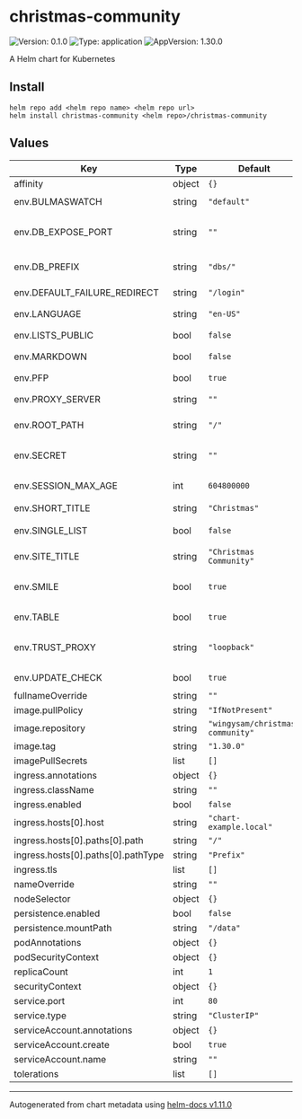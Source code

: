 # christmas-community

![Version: 0.1.0](https://img.shields.io/badge/Version-0.1.0-informational?style=flat-square) ![Type: application](https://img.shields.io/badge/Type-application-informational?style=flat-square) ![AppVersion: 1.30.0](https://img.shields.io/badge/AppVersion-1.30.0-informational?style=flat-square)

A Helm chart for Kubernetes

## Install
```
helm repo add <helm repo name> <helm repo url>
helm install christmas-community <helm repo>/christmas-community
```


## Values

| Key | Type | Default | Description |
|-----|------|---------|-------------|
| affinity | object | `{}` |  |
| env.BULMASWATCH | string | `"default"` | `Any theme from https://jenil.github.io/bulmaswatch` |
| env.DB_EXPOSE_PORT | string | `""` | `Expose the internal PouchDB with CouchDB API and Fauxton browser. Mostly used for debugging. Leave empty to disable.` |
| env.DB_PREFIX | string | `"dbs/"` | `Where to store databases, can be a CouchDB compatible server or directory.` |
| env.DEFAULT_FAILURE_REDIRECT | string | `"/login"` | `Where to send someone if they need to log in` |
| env.LANGUAGE | string | `"en-US"` | `Language of the interface, options listed in languages directory` |
| env.LISTS_PUBLIC | bool | `false` | `Set to false to allow viewing wishlists without logging in` |
| env.MARKDOWN | bool | `false` | `Allow Markdown in item notes. Does not work with TABLE=false.` |
| env.PFP | bool | `true` | `Set to false to disable the profile pictures feature` |
| env.PROXY_SERVER | string | `""` | `Proxy to send item data requests to. Leave empty to disable.` |
| env.ROOT_PATH | string | `"/"` | `The root path for forms, CSS, and a small amount of JS. Useful when proxying` |
| env.SECRET | string | `""` | `Secret string to store session cookies with. Automatically generated if not provided.` |
| env.SESSION_MAX_AGE | int | `604800000` | `How long a user is logged in (milliseconds). Defaults to one week.` |
| env.SHORT_TITLE | string | `"Christmas"` | `Used when shared to home screen` |
| env.SINGLE_LIST | bool | `false` | `Set to true to not allow users to have their own lists. You may want this for a birthday or wedding.` |
| env.SITE_TITLE | string | `"Christmas Community"` | `The name of the site in the <title> and navigation bar` |
| env.SMILE | bool | `true` | `Convert Amazon links to Amazon Smile links. A percentage of the profit goes to a charity of buyer's choice.` |
| env.TABLE | bool | `true` | `Defaults to true. Set to false for legacy cards view.` |
| env.TRUST_PROXY | string | `"loopback"` | `Where to trust the X-Forwarded-For header from. Defaults to "loopback". Useful for proxying to docker.` |
| env.UPDATE_CHECK | bool | `true` | `Set to false to disable update notices` |
| fullnameOverride | string | `""` |  |
| image.pullPolicy | string | `"IfNotPresent"` |  |
| image.repository | string | `"wingysam/christmas-community"` |  |
| image.tag | string | `"1.30.0"` |  |
| imagePullSecrets | list | `[]` |  |
| ingress.annotations | object | `{}` |  |
| ingress.className | string | `""` |  |
| ingress.enabled | bool | `false` |  |
| ingress.hosts[0].host | string | `"chart-example.local"` |  |
| ingress.hosts[0].paths[0].path | string | `"/"` |  |
| ingress.hosts[0].paths[0].pathType | string | `"Prefix"` |  |
| ingress.tls | list | `[]` |  |
| nameOverride | string | `""` |  |
| nodeSelector | object | `{}` |  |
| persistence.enabled | bool | `false` |  |
| persistence.mountPath | string | `"/data"` |  |
| podAnnotations | object | `{}` |  |
| podSecurityContext | object | `{}` |  |
| replicaCount | int | `1` |  |
| securityContext | object | `{}` |  |
| service.port | int | `80` |  |
| service.type | string | `"ClusterIP"` |  |
| serviceAccount.annotations | object | `{}` |  |
| serviceAccount.create | bool | `true` |  |
| serviceAccount.name | string | `""` |  |
| tolerations | list | `[]` |  |

----------------------------------------------
Autogenerated from chart metadata using [helm-docs v1.11.0](https://github.com/norwoodj/helm-docs/releases/v1.11.0)
